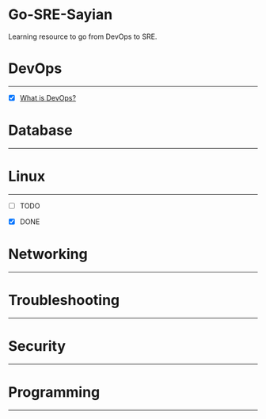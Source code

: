# Go-SRE-Sayian

Learning resource to go from DevOps to SRE.

# DevOps
---------
- [x] [What is DevOps?](https://aws.amazon.com/devops/)

# Database
----------

# Linux
--------
- [ ] TODO
- [X] DONE


# Networking
-------------

# Troubleshooting
-----------------

# Security
------------

# Programming
-------------